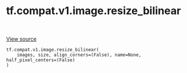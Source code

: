 <div itemscope itemtype="http://developers.google.com/ReferenceObject">
<meta itemprop="name" content="tf.compat.v1.image.resize_bilinear" />
<meta itemprop="path" content="Stable" />
</div>

# tf.compat.v1.image.resize_bilinear

<!-- Insert buttons and diff -->

<table class="tfo-notebook-buttons tfo-api nocontent" align="left">

</table>

<a target="_blank" href="/code/stable/tensorflow/python/ops/image_ops_impl.py">View source</a>





<pre class="devsite-click-to-copy prettyprint lang-py tfo-signature-link">
<code>tf.compat.v1.image.resize_bilinear(
    images, size, align_corners=(False), name=None, half_pixel_centers=(False)
)
</code></pre>



<!-- Placeholder for "Used in" -->
